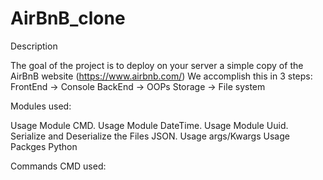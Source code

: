# AirBnB_clone

Description

The goal of the project is to deploy on your server a simple copy of the AirBnB website (https://www.airbnb.com/)
We accomplish this in 3 steps:
         FrontEnd -> Console
         BackEnd -> OOPs
         Storage -> File system

Modules used:

Usage Module CMD.
Usage Module DateTime.
Usage Module Uuid.
Serialize and Deserialize the Files JSON.
Usage args/Kwargs
Usage Packges Python

Commands CMD used:
